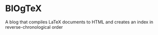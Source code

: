 # BlOgTeX
A blog that compiles LaTeX documents to HTML and creates an index in reverse-chronological order